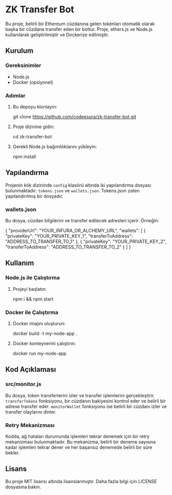 
# ZK Transfer Bot

Bu proje, belirli bir Ethereum cüzdanına gelen tokenları otomatik olarak başka bir cüzdana transfer eden bir bottur. Proje, ethers.js ve Node.js kullanılarak geliştirilmiştir ve Dockerize edilmiştir.

## Kurulum

### Gereksinimler

- Node.js
- Docker (opsiyonel)

### Adımlar

1. Bu depoyu klonlayın:

   git clone https://github.com/codeesura/zk-transfer-bot.git

2. Proje dizinine gidin:

   cd zk-transfer-bot

3. Gerekli Node.js bağımlılıklarını yükleyin:

   npm install

## Yapılandırma

Projenin kök dizininde `config` klasörü altında iki yapılandırma dosyası bulunmaktadır: `tokens.json` ve `wallets.json`. Tokens.json zaten yapılandırılmış bir dosyadır.

### wallets.json

Bu dosya, cüzdan bilgilerini ve transfer edilecek adresleri içerir. Örneğin:

{
  "providerUrl": "YOUR_INFURA_OR_ALCHEMY_URL",
  "wallets": [
    {
      "privateKey": "YOUR_PRIVATE_KEY_1",
      "transferToAddress": "ADDRESS_TO_TRANSFER_TO_1"
    },
    {
      "privateKey": "YOUR_PRIVATE_KEY_2",
      "transferToAddress": "ADDRESS_TO_TRANSFER_TO_2"
    }
  ]
}

## Kullanım

### Node.js ile Çalıştırma

1. Projeyi başlatın:

   npm i && npm start

### Docker ile Çalıştırma

1. Docker imajını oluşturun:

   docker build -t my-node-app .

2. Docker konteynerini çalıştırın:

   docker run my-node-app

## Kod Açıklaması

### src/monitor.js

Bu dosya, token transferlerini izler ve transfer işlemlerini gerçekleştirir. `transferTokens` fonksiyonu, bir cüzdanın bakiyesini kontrol eder ve belirli bir adrese transfer eder. `monitorWallet` fonksiyonu ise belirli bir cüzdanı izler ve transfer olaylarını dinler.

### Retry Mekanizması

Kodda, ağ hataları durumunda işlemleri tekrar denemek için bir retry mekanizması bulunmaktadır. Bu mekanizma, belirli bir deneme sayısına kadar işlemleri tekrar dener ve her başarısız denemede belirli bir süre bekler.

## Lisans

Bu proje MIT lisansı altında lisanslanmıştır. Daha fazla bilgi için LICENSE dosyasına bakın.
